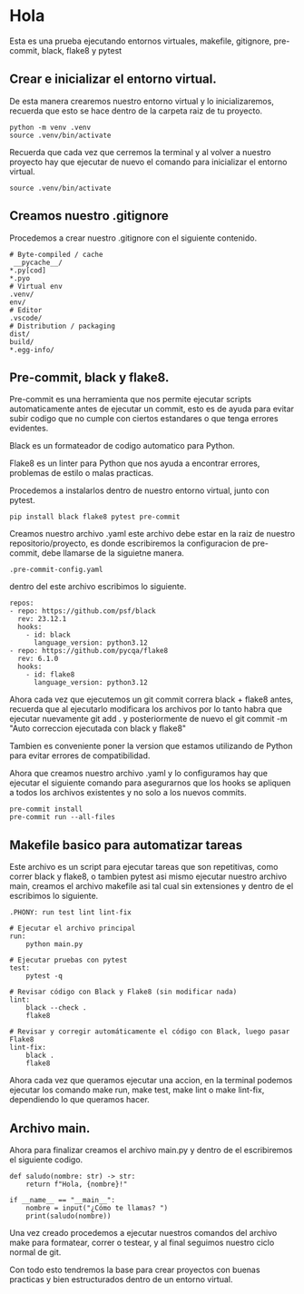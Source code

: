 # Hola

Esta es una prueba ejecutando entornos virtuales, makefile, gitignore, pre-commit, black, flake8 y pytest

## Crear e inicializar el entorno virtual.
De esta manera crearemos nuestro entorno virtual y lo inicializaremos, recuerda que esto se hace dentro de la carpeta raiz de tu proyecto.

    python -m venv .venv
    source .venv/bin/activate

Recuerda que cada vez que cerremos la terminal y al volver a nuestro proyecto hay que ejecutar de nuevo el comando para inicializar el 
entorno virtual.

    source .venv/bin/activate


## Creamos nuestro .gitignore
Procedemos a crear nuestro .gitignore con el siguiente contenido.

    # Byte-compiled / cache
     __pycache__/
    *.py[cod]
    *.pyo
    # Virtual env
    .venv/
    env/
    # Editor
    .vscode/
    # Distribution / packaging
    dist/
    build/
    *.egg-info/

## Pre-commit, black y flake8.
Pre-commit es una herramienta que nos permite ejecutar scripts automaticamente antes de ejecutar un commit, esto es de ayuda para evitar subir codigo que no cumple
con ciertos estandares o que tenga errores evidentes.

Black es un formateador de codigo automatico para Python.

Flake8 es un linter para Python que nos ayuda a encontrar errores, problemas de estilo o malas practicas.

Procedemos a instalarlos dentro de nuestro entorno virtual, junto con pytest.

    pip install black flake8 pytest pre-commit

Creamos nuestro archivo .yaml este archivo debe estar en la raiz de nuestro repositorio/proyecto,  es donde escribiremos 
la configuracion de pre-commit, debe llamarse de la siguietne manera.

    .pre-commit-config.yaml

dentro del este archivo escribimos lo siguiente.

    repos:
    - repo: https://github.com/psf/black
      rev: 23.12.1
      hooks:
        - id: black
          language_version: python3.12
    - repo: https://github.com/pycqa/flake8
      rev: 6.1.0
      hooks:
        - id: flake8
          language_version: python3.12
          
Ahora cada vez que ejecutemos un git commit correra black + flake8 antes, recuerda que al ejecutarlo modificara los archivos por lo tanto habra que ejecutar nuevamente git add . y posteriormente 
de nuevo el git commit -m "Auto correccion ejecutada con black y flake8"

Tambien es conveniente poner la version que estamos utilizando de Python para evitar errores de compatibilidad.

Ahora que creamos nuestro archivo .yaml y lo configuramos hay que ejecutar el siguiente comando para asegurarnos que los hooks se apliquen a todos los archivos existentes y no solo a los nuevos commits.

    pre-commit install
    pre-commit run --all-files


## Makefile basico para automatizar tareas
Este archivo es un script para ejecutar tareas que son repetitivas, como correr black y flake8, o tambien pytest asi mismo ejecutar nuestro archivo main, creamos el archivo makefile asi tal cual
sin extensiones y dentro de el escribimos lo siguiente.

    
    .PHONY: run test lint lint-fix
    
    # Ejecutar el archivo principal
    run:
    	python main.py
    
    # Ejecutar pruebas con pytest
    test:
    	pytest -q
    
    # Revisar código con Black y Flake8 (sin modificar nada)
    lint:
    	black --check .
    	flake8
    
    # Revisar y corregir automáticamente el código con Black, luego pasar Flake8
    lint-fix:
    	black .
    	flake8


Ahora cada vez que queramos ejecutar una accion, en la terminal podemos ejecutar los comando make run, make test,  make lint o make lint-fix, dependiendo lo que queramos hacer.

## Archivo main.
Ahora para finalizar creamos el archivo main.py y dentro de el escribiremos el siguiente codigo.

    def saludo(nombre: str) -> str:
        return f"Hola, {nombre}!"
    
    if __name__ == "__main__":
        nombre = input("¿Cómo te llamas? ")
        print(saludo(nombre))

Una vez creado procedemos a ejecutar nuestros comandos del archivo make para formatear, correr o testear, y al final seguimos nuestro ciclo normal de git.

Con todo esto tendremos la base para crear proyectos con buenas practicas y bien estructurados dentro de un entorno virtual.
